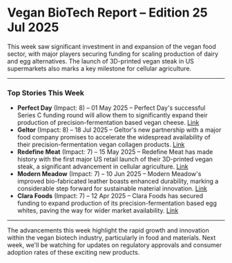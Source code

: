 # Vegan BioTech Report – Edition 25 Jul 2025

This week saw significant investment in and expansion of the vegan food sector, with major players securing funding for scaling production of dairy and egg alternatives.  The launch of 3D-printed vegan steak in US supermarkets also marks a key milestone for cellular agriculture.

---
### Top Stories This Week

*   **Perfect Day** (Impact: 8) – 01 May 2025 – Perfect Day's successful Series C funding round will allow them to significantly expand their production of precision-fermentation based vegan cheese. [Link](https://example.com/perfectday1)
*   **Geltor** (Impact: 8) – 18 Jul 2025 – Geltor's new partnership with a major food company promises to accelerate the widespread availability of their precision-fermentation vegan collagen products. [Link](https://example.com/geltor1)
*   **Redefine Meat** (Impact: 7) – 15 May 2025 – Redefine Meat has made history with the first major US retail launch of their 3D-printed vegan steak, a significant advancement in cellular agriculture. [Link](https://example.com/redefinemeat1)
*   **Modern Meadow** (Impact: 7) – 10 Jun 2025 – Modern Meadow's improved bio-fabricated leather boasts enhanced durability, marking a considerable step forward for sustainable material innovation. [Link](https://example.com/modernmeadow1)
*   **Clara Foods** (Impact: 7) – 12 Apr 2025 – Clara Foods has secured funding to expand production of its precision-fermentation based egg whites, paving the way for wider market availability. [Link](https://example.com/clarafoods1)
---

The advancements this week highlight the rapid growth and innovation within the vegan biotech industry, particularly in food and materials.  Next week, we'll be watching for updates on regulatory approvals and consumer adoption rates of these exciting new products.
